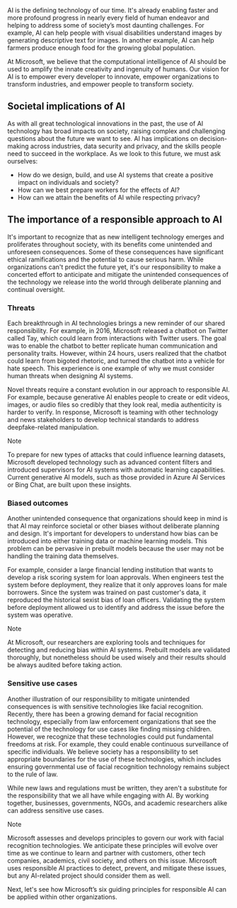 AI is the defining technology of our time. It's already enabling faster and more profound progress in nearly every field of human endeavor and helping to address some of society’s most daunting challenges. For example, AI can help people with visual disabilities understand images by generating descriptive text for images. In another example, AI can help farmers produce enough food for the growing global population.

At Microsoft, we believe that the computational intelligence of AI should be used to amplify the innate creativity and ingenuity of humans. Our vision for AI is to empower every developer to innovate, empower organizations to transform industries, and empower people to transform society.

## Societal implications of AI

As with all great technological innovations in the past, the use of AI technology has broad impacts on society, raising complex and challenging questions about the future we want to see. AI has implications on decision-making across industries, data security and privacy, and the skills people need to succeed in the workplace. As we look to this future, we must ask ourselves: 

- How do we design, build, and use AI systems that create a positive impact on individuals and society? 
- How can we best prepare workers for the effects of AI? 
- How can we attain the benefits of AI while respecting privacy?

## The importance of a responsible approach to AI

It's important to recognize that as new intelligent technology emerges and proliferates throughout society, with its benefits come unintended and unforeseen consequences. Some of these consequences have significant ethical ramifications and the potential to cause serious harm. While organizations can't predict the future  yet, it's our responsibility to make a concerted effort to anticipate and mitigate the unintended consequences of the technology we release into the world through deliberate planning and continual oversight.

### Threats

Each breakthrough in AI technologies brings a new reminder of our shared responsibility. For example, in 2016, Microsoft released a chatbot on Twitter called Tay, which could learn from interactions with Twitter users. The goal was to enable the chatbot to better replicate human communication and personality traits. However, within 24 hours, users realized that the chatbot could learn from bigoted rhetoric, and turned the chatbot into a vehicle for hate speech. This experience is one example of why we must consider human threats when designing AI systems.

Novel threats require a constant evolution in our approach to responsible AI. For example, because generative AI enables people to create or edit videos, images, or audio files so credibly that they look real, media authenticity is harder to verify. In response, Microsoft is teaming with other technology and news stakeholders to develop technical standards to address deepfake-related manipulation.  

>[!NOTE]
>To prepare for new types of attacks that could influence learning datasets, Microsoft developed technology such as advanced content filters and introduced supervisors for AI systems with automatic learning capabilities. Current generative AI models, such as those provided in Azure AI Services or Bing Chat, are built upon these insights.

### Biased outcomes

Another unintended consequence that organizations should keep in mind is that AI may reinforce societal or other biases without deliberate planning and design. It's important for developers to understand how bias can be introduced into either training data or machine learning models. This problem can be pervasive in prebuilt models because the user may not be handling the training data themselves. 

For example, consider a large financial lending institution that wants to develop a risk scoring system for loan approvals. When engineers test the system before deployment, they realize that it only approves loans for male borrowers. Since the system was trained on past customer's data, it reproduced the historical sexist bias of loan officers. Validating the system before deployment allowed us to identify and address the issue before the system was operative.

>[!NOTE]
>At Microsoft, our researchers are exploring tools and techniques for detecting and reducing bias within AI systems. Prebuilt models are validated thoroughly, but nonetheless should be used wisely and their results should be always audited before taking action.

### Sensitive use cases

Another illustration of our responsibility to mitigate unintended consequences is with sensitive technologies like facial recognition. Recently, there has been a growing demand for facial recognition technology, especially from law enforcement organizations that see the potential of the technology for use cases like finding missing children. However, we recognize that these technologies could put fundamental freedoms at risk. For example, they could enable continuous surveillance of specific individuals. We believe society has a responsibility to set appropriate boundaries for the use of these technologies, which includes ensuring governmental use of facial recognition technology remains subject to the rule of law.

While new laws and regulations must be written, they aren't a substitute for the responsibility that we all have while engaging with AI. By working together, businesses, governments, NGOs, and academic researchers alike can address sensitive use cases.  

>[!NOTE]
>Microsoft assesses and develops principles to govern our work with facial recognition technologies. We anticipate these principles will evolve over time as we continue to learn and partner with customers, other tech companies, academics, civil society, and others on this issue. Microsoft uses responsible AI practices to detect, prevent, and mitigate these issues, but any AI-related project should consider them as well.

Next, let's see how Microsoft’s six guiding principles for responsible AI can be applied within other organizations.
